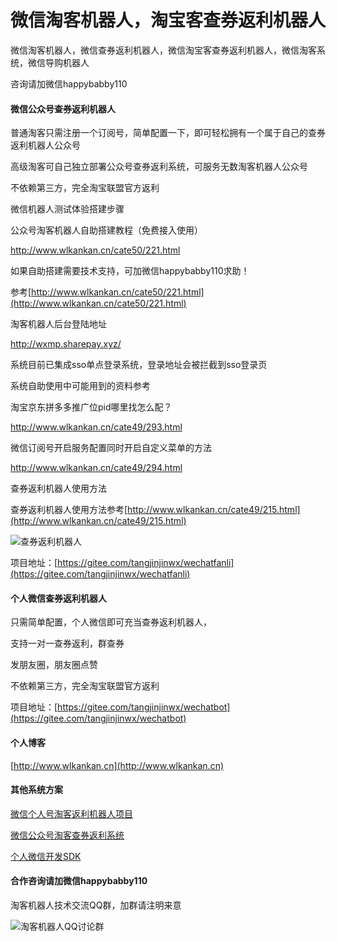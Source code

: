 # 微信淘客机器人，淘宝客查券返利机器人
微信淘客机器人，微信查券返利机器人，微信淘宝客查券返利机器人，微信淘客系统，微信导购机器人

咨询请加微信happybabby110

#### 微信公众号查券返利机器人
普通淘客只需注册一个订阅号，简单配置一下，即可轻松拥有一个属于自己的查券返利机器人公众号

高级淘客可自己独立部署公众号查券返利系统，可服务无数淘客机器人公众号

不依赖第三方，完全淘宝联盟官方返利

微信机器人测试体验搭建步骤

公众号淘客机器人自助搭建教程（免费接入使用）

http://www.wlkankan.cn/cate50/221.html

如果自助搭建需要技术支持，可加微信happybabby110求助！

参考[http://www.wlkankan.cn/cate50/221.html](http://www.wlkankan.cn/cate50/221.html)

淘客机器人后台登陆地址

http://wxmp.sharepay.xyz/

系统目前已集成sso单点登录系统，登录地址会被拦截到sso登录页

系统自助使用中可能用到的资料参考

淘宝京东拼多多推广位pid哪里找怎么配？

http://www.wlkankan.cn/cate49/293.html

微信订阅号开启服务配置同时开启自定义菜单的方法

http://www.wlkankan.cn/cate49/294.html


查券返利机器人使用方法

查券返利机器人使用方法参考[http://www.wlkankan.cn/cate49/215.html](http://www.wlkankan.cn/cate49/215.html)

![查券返利机器人](http://www.wlkankan.cn/image/202004/597763B6D3EDAF47B940C91CA01BBADF.jpg "查券返利机器人")

项目地址：[https://gitee.com/tangjinjinwx/wechatfanli](https://gitee.com/tangjinjinwx/wechatfanli)

#### 个人微信查券返利机器人

只需简单配置，个人微信即可充当查券返利机器人，

支持一对一查券返利，群查券

发朋友圈，朋友圈点赞

不依赖第三方，完全淘宝联盟官方返利

项目地址：[https://gitee.com/tangjinjinwx/wechatbot](https://gitee.com/tangjinjinwx/wechatbot)



#### 个人博客

[http://www.wlkankan.cn](http://www.wlkankan.cn)

#### 其他系统方案

[微信个人号淘客返利机器人项目](https://gitee.com/tangjinjinwx/wechatbot)

[微信公众号淘客查券返利系统](https://gitee.com/tangjinjinwx/wechatfanli)

[个人微信开发SDK](https://gitee.com/tangjinjinwx/Public.WeChat.CRM.SDK/)

#### 合作咨询请加微信happybabby110

淘客机器人技术交流QQ群，加群请注明来意

![淘客机器人QQ讨论群](http://www.wlkankan.cn/image/201912/3098E71D26551D482FB4E91373C4B078.png "淘客机器人QQ讨论群")

